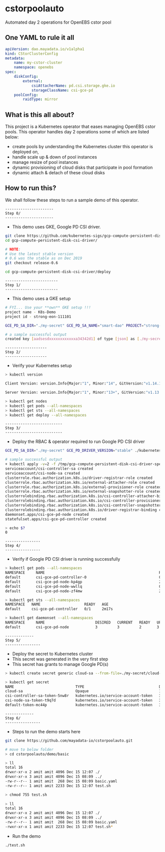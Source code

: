 # cstorpoolauto
Automated day 2 operations for OpenEBS cstor pool

## One YAML to rule it all
```yaml
apiVersion: dao.mayadata.io/v1alpha1
kind: CStorClusterConfig
metadata:
    name: my-cstor-cluster
    namespace: openebs
spec:
    diskConfig:
        external:
            csiAttacherName: pd.csi.storage.gke.io
            storageClassName: csi-gce-pd
    poolConfig:
        raidType: mirror
```

## What is this all about?
This project is a Kubernetes operator that eases managing OpenEBS cstor pools. This operator handles day 2 operations some of which are listed below:
- create pools by understanding the Kubernetes cluster this operator is deployed on,
- handle scale up & down of pool instances
- manage resize of pool instances
- dynamic provisioning of cloud disks that participate in pool formation
- dynamic attach & detach of these cloud disks

## How to run this?
We shall follow these steps to run a sample demo of this operator.

```
----------------------
Step 0/
----------------------
```

- This demo uses GKE, Google PD CSI driver.
```bash
git clone https://github.com/kubernetes-sigs/gcp-compute-persistent-disk-csi-driver.git
cd gcp-compute-persistent-disk-csi-driver/

# NOTE:
# Use the latest stable version
# 0.6 was the stable as on Dec 2019
git checkout release-0.6

cd gcp-compute-persistent-disk-csi-driver/deploy
```

```
------------------------
Step 1/
------------------------
```

- This demo uses a GKE setup
```bash
# FYI... Use your **own** GKE setup !!!
project name - K8s-Demo
project id - strong-eon-111101

GCE_PD_SA_DIR="./my-secret" GCE_PD_SA_NAME="smart-dao" PROJECT="strong-eon-111101" ./setup-project.sh

# a sample successful output
created key [aadsesdxxxxxxxxxxxxa34342d1] of type [json] as [./my-secret/cloud-sa.json] for [smart-dao@strong-eon-111101.iam.gserviceaccount.com]
```

```
-------------------
Step 2/
-------------------
```

- Verify your Kubernetes setup
```bash
> kubectl version

Client Version: version.Info{Major:"1", Minor:"14", GitVersion:"v1.14.1", GitCommit:"b7394102d6ef778017f2ca4046abbaa23b88c290", GitTreeState:"clean", BuildDate:"2019-04-08T17:11:31Z", GoVersion:"go1.12.1", Compiler:"gc", Platform:"linux/amd64"}

Server Version: version.Info{Major:"1", Minor:"13+", GitVersion:"v1.13.11-gke.14", GitCommit:"56d89863d1033f9668ddd6e1c1aea81cd846ef88", GitTreeState:"clean", BuildDate:"2019-11-07T19:12:22Z", GoVersion:"go1.12.11b4", Compiler:"gc", Platform:"linux/amd64"}
```

```bash
> kubectl get nodes
> kubectl get pods --all-namespaces
> kubectl get sts --all-namespaces
> kubectl get deploy --all-namespaces
```

```
--------------------------
Step 3/
--------------------------
```

- Deploy the RBAC & operator required to run Google PD CSI driver
```bash
GCE_PD_SA_DIR="./my-secret" GCE_PD_DRIVER_VERSION="stable" ./kubernetes/deploy-driver.sh

# sample successful output
+ kubectl apply -v=2 -f /tmp/gcp-compute-persistent-disk-csi-driver-specs-generated.yaml
serviceaccount/csi-controller-sa created
serviceaccount/csi-node-sa created
clusterrole.rbac.authorization.k8s.io/driver-registrar-role created
clusterrole.rbac.authorization.k8s.io/external-attacher-role created
clusterrole.rbac.authorization.k8s.io/external-provisioner-role created
clusterrole.rbac.authorization.k8s.io/external-snapshotter-role created
clusterrolebinding.rbac.authorization.k8s.io/csi-controller-attacher-binding created
clusterrolebinding.rbac.authorization.k8s.io/csi-controller-provisioner-binding created
clusterrolebinding.rbac.authorization.k8s.io/csi-controller-snapshotter-binding created
clusterrolebinding.rbac.authorization.k8s.io/driver-registrar-binding created
daemonset.apps/csi-gce-pd-node created
statefulset.apps/csi-gce-pd-controller created

> echo $?
0
```

```
----------------
Step 4/
----------------
```

- Verify if Google PD CSI driver is running successfully
```bash
> kubectl get pods --all-namespaces
NAMESPACE     NAME                                                    READY   STATUS      RESTARTS   AGE
default       csi-gce-pd-controller-0                                 0/3     Pending     0          99s
default       csi-gce-pd-node-kp4gp                                   2/2     Running     0          101s
default       csi-gce-pd-node-wwllq                                   0/2     Pending     0          101s
default       csi-gce-pd-node-zf4mw                                   2/2     Running     0          101s

> kubectl get sts --all-namespaces
NAMESPACE   NAME                    READY   AGE
default     csi-gce-pd-controller   0/1     2m17s

> kubectl get daemonset --all-namespaces
NAMESPACE     NAME                       DESIRED   CURRENT   READY   UP-TO-DATE   AVAILABLE   NODE SELECTOR                                  AGE
default       csi-gce-pd-node            3         3         2       3            2           <none>                                         2m48s
```

```
-------------
Step 5/
----------------
```

- Deploy the secret to Kubernetes cluster
- This secret was generated in the very first step
- This secret has grants to manage Google PD(s)
```bash
> kubectl create secret generic cloud-sa --from-file=./my-secret/cloud-sa.json

> kubectl get secret
NAME                            TYPE                                  DATA   AGE
cloud-sa                        Opaque                                1      49s
csi-controller-sa-token-5nw8r   kubernetes.io/service-account-token   3      2d6h
csi-node-sa-token-t9q7d         kubernetes.io/service-account-token   3      2d6h
default-token-mc44p             kubernetes.io/service-account-token   3      8d
```

```
-------------
Step 6/
----------------
```

- Steps to run the demo starts here
```bash
git clone https://github.com/mayadata-io/cstorpoolauto.git

# move to below folder
> cd cstorpoolauto/demo/basic

> ll
total 16
drwxr-xr-x 2 amit amit 4096 Dec 15 12:07 ./
drwxr-xr-x 3 amit amit 4096 Dec 15 08:09 ../
-rw-r--r-- 1 amit amit  268 Dec 15 08:09 basic.yaml
-rw-r--r-- 1 amit amit 2233 Dec 15 12:07 test.sh

> chmod 755 test.sh 
 
> ll
total 16
drwxr-xr-x 2 amit amit 4096 Dec 15 12:07 ./
drwxr-xr-x 3 amit amit 4096 Dec 15 08:09 ../
-rw-r--r-- 1 amit amit  268 Dec 15 08:09 basic.yaml
-rwxr-xr-x 1 amit amit 2233 Dec 15 12:07 test.sh*
```

- Run the demo
```
./test.sh
```